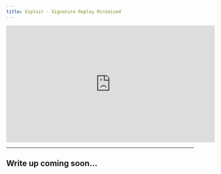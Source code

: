 ```yaml
---
title: Exploit - Signature Replay Minimized
---
```


<iframe width="560" height="315" src="https://www.youtube.com/embed/mZ-iSJA6hiI?si=nkum1EKIEDpnkzWb" title="YouTube video player" frameborder="0" allow="accelerometer; autoplay; clipboard-write; encrypted-media; gyroscope; picture-in-picture; web-share" allowfullscreen></iframe>

---

## Write up coming soon...
